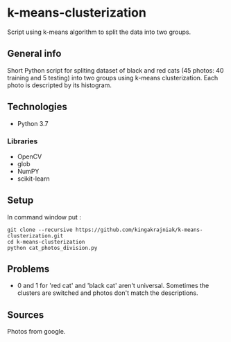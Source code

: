 # k-means-clusterization
Script using k-means algorithm to split the data into two groups.

## General info
Short Python script for spliting dataset of black and red cats (45 photos: 40 training and 5 testing) into two groups using k-means clusterization. Each photo is descripted by its histogram.

## Technologies
- Python 3.7
### Libraries
- OpenCV
- glob
- NumPY
- scikit-learn

## Setup
In command window put :
```
git clone --recursive https://github.com/kingakrajniak/k-means-clusterization.git  
cd k-means-clusterization  
python cat_photos_division.py
```

## Problems
- 0 and 1 for 'red cat' and 'black cat' aren't universal. Sometimes the clusters are switched and photos don't match the descriptions.

## Sources
Photos from google.